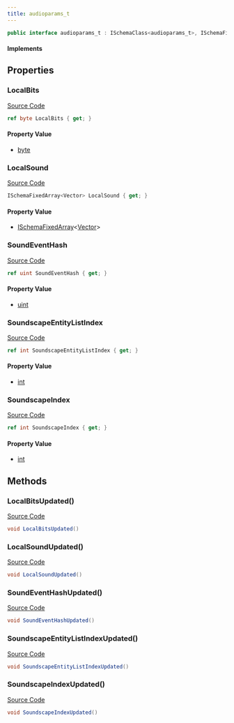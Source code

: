 ```yaml
---
title: audioparams_t
---
```


```csharp
public interface audioparams_t : ISchemaClass<audioparams_t>, ISchemaField, ISchemaClass, INativeHandle
```

#### Implements

## Properties

### LocalBits

[Source Code](https://github.com/swiftly-solution/swiftlys2/blob/beta/managed/src/SwiftlyS2.Generated/Schemas/Interfaces/audioparams_t.cs#L20)

```csharp
ref byte LocalBits { get; }
```

#### Property Value

- [byte](https://learn.microsoft.com/dotnet/api/system.byte)

### LocalSound

[Source Code](https://github.com/swiftly-solution/swiftlys2/blob/beta/managed/src/SwiftlyS2.Generated/Schemas/Interfaces/audioparams_t.cs#L16)

```csharp
ISchemaFixedArray<Vector> LocalSound { get; }
```

#### Property Value

- [ISchemaFixedArray](/docs/api/shared/schemas/ischemafixedarray-1)<[Vector](/docs/api/shared/natives/vector)>

### SoundEventHash

[Source Code](https://github.com/swiftly-solution/swiftlys2/blob/beta/managed/src/SwiftlyS2.Generated/Schemas/Interfaces/audioparams_t.cs#L24)

```csharp
ref uint SoundEventHash { get; }
```

#### Property Value

- [uint](https://learn.microsoft.com/dotnet/api/system.uint32)

### SoundscapeEntityListIndex

[Source Code](https://github.com/swiftly-solution/swiftlys2/blob/beta/managed/src/SwiftlyS2.Generated/Schemas/Interfaces/audioparams_t.cs#L22)

```csharp
ref int SoundscapeEntityListIndex { get; }
```

#### Property Value

- [int](https://learn.microsoft.com/dotnet/api/system.int32)

### SoundscapeIndex

[Source Code](https://github.com/swiftly-solution/swiftlys2/blob/beta/managed/src/SwiftlyS2.Generated/Schemas/Interfaces/audioparams_t.cs#L18)

```csharp
ref int SoundscapeIndex { get; }
```

#### Property Value

- [int](https://learn.microsoft.com/dotnet/api/system.int32)

## Methods

### LocalBitsUpdated()

[Source Code](https://github.com/swiftly-solution/swiftlys2/blob/beta/managed/src/SwiftlyS2.Generated/Schemas/Interfaces/audioparams_t.cs#L28)

```csharp
void LocalBitsUpdated()
```

### LocalSoundUpdated()

[Source Code](https://github.com/swiftly-solution/swiftlys2/blob/beta/managed/src/SwiftlyS2.Generated/Schemas/Interfaces/audioparams_t.cs#L26)

```csharp
void LocalSoundUpdated()
```

### SoundEventHashUpdated()

[Source Code](https://github.com/swiftly-solution/swiftlys2/blob/beta/managed/src/SwiftlyS2.Generated/Schemas/Interfaces/audioparams_t.cs#L30)

```csharp
void SoundEventHashUpdated()
```

### SoundscapeEntityListIndexUpdated()

[Source Code](https://github.com/swiftly-solution/swiftlys2/blob/beta/managed/src/SwiftlyS2.Generated/Schemas/Interfaces/audioparams_t.cs#L29)

```csharp
void SoundscapeEntityListIndexUpdated()
```

### SoundscapeIndexUpdated()

[Source Code](https://github.com/swiftly-solution/swiftlys2/blob/beta/managed/src/SwiftlyS2.Generated/Schemas/Interfaces/audioparams_t.cs#L27)

```csharp
void SoundscapeIndexUpdated()
```

